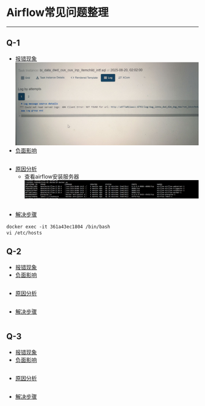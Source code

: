 
# Airflow常见问题整理

---

## Q-1
- [报错现象]() </br>
  ![img](imgs/28362484378.png) </br>
- [负面影响]() </br>
```.text

```
- [原因分析]() </br>
  - 查看airflow安装服务器  </br>
  ![img](imgs/628764357034.png) </br>
```.text

```

- [解决步骤]() </br>
```.text
docker exec -it 361a43ec1804 /bin/bash
vi /etc/hosts
```

## Q-2
- [报错现象]() </br>
- [负面影响]() </br>
```.text

```

- [原因分析]() </br>
```.text

```

- [解决步骤]() </br>
```.text

```


## Q-3
- [报错现象]() </br>
- [负面影响]() </br>
```.text

```

- [原因分析]() </br>
```.text

```

- [解决步骤]() </br>
```.text

```